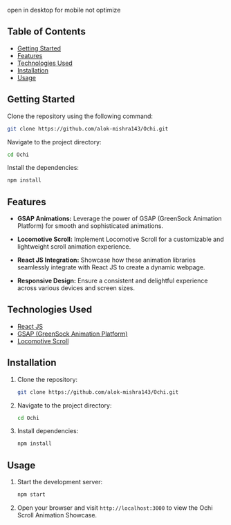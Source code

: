 open in desktop for mobile not optimize 



## Table of Contents
- [Getting Started](#getting-started)
- [Features](#features)
- [Technologies Used](#technologies-used)
- [Installation](#installation)
- [Usage](#usage)


## Getting Started

Clone the repository using the following command:

```bash
git clone https://github.com/alok-mishra143/Ochi.git
```

Navigate to the project directory:

```bash
cd Ochi
```

Install the dependencies:

```bash
npm install
```

## Features

- **GSAP Animations:** Leverage the power of GSAP (GreenSock Animation Platform) for smooth and sophisticated animations.
  
- **Locomotive Scroll:** Implement Locomotive Scroll for a customizable and lightweight scroll animation experience.

- **React JS Integration:** Showcase how these animation libraries seamlessly integrate with React JS to create a dynamic webpage.

- **Responsive Design:** Ensure a consistent and delightful experience across various devices and screen sizes.

## Technologies Used

- [React JS](https://reactjs.org/)
- [GSAP (GreenSock Animation Platform)](https://greensock.com/)
- [Locomotive Scroll](https://locomotivemtl.github.io/locomotive-scroll/)

## Installation

1. Clone the repository:

    ```bash
    git clone https://github.com/alok-mishra143/Ochi.git
    ```

2. Navigate to the project directory:

    ```bash
    cd Ochi
    ```

3. Install dependencies:

    ```bash
    npm install
    ```

## Usage

1. Start the development server:

    ```bash
    npm start
    ```

2. Open your browser and visit `http://localhost:3000` to view the Ochi Scroll Animation Showcase.

